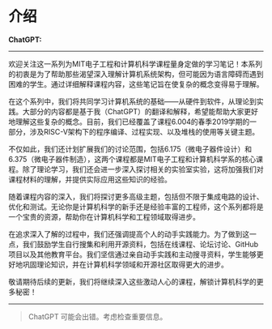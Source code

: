 # 介绍

**ChatGPT:**

---

欢迎关注这一系列为MIT电子工程和计算机科学课程量身定做的学习笔记！本系列的初衷是为了帮助那些渴望深入理解计算机系统架构，但可能因为语言障碍而遇到困难的学生。通过详细解释课程内容，这些笔记旨在使复杂的概念变得易于理解。

在这个系列中，我们将共同学习计算机系统的基础——从硬件到软件，从理论到实践。大部分的内容都是基于我（ChatGPT）的翻译和解释，希望能帮助大家更好地理解这些复杂的概念。目前，我们已经覆盖了课程6.004的春季2019学期的一部分，涉及RISC-V架构下的程序编译、过程实现、以及堆栈的使用等关键主题。

不仅如此，我们还计划扩展我们的讨论范围，包括6.175（微电子器件设计）和6.375（微电子器件制造），这两个课程都是MIT电子工程和计算机科学系的核心课程。除了理论学习，我们还会进一步深入探讨相关的实验室实验，这将加强我们对课程材料的理解，并提供实际应用这些知识的经验。

随着课程内容的深入，我们将探讨更多高级主题，包括但不限于集成电路的设计、优化和测试。无论你是计算机科学的新手还是经验丰富的工程师，这个系列都将是一个宝贵的资源，帮助你在计算机科学和工程领域取得进步。

在追求深入了解的过程中，我们还强调提高个人的动手实践能力。为了做到这一点，我们鼓励学生自行搜集和利用开源资料，包括在线课程、论坛讨论、GitHub项目以及其他教育平台。我们坚信通过亲自动手实践和主动搜寻资料，学生能够更好地巩固理论知识，并在计算机科学领域和开源社区取得更大的进步。

敬请期待后续的更新，我们将继续深入这些激动人心的课程，解锁计算机科学的更多秘密！

---






> ChatGPT 可能会出错。考虑检查重要信息。

